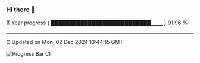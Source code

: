 ### Hi there 👋

⏳ Year progress { ███████████████████████████▁▁▁ } 91.96 %

---

⏰ Updated on Mon, 02 Dec 2024 13:44:15 GMT

![Progress Bar CI](https://github.com/IshwaranRudhara/GIT-ACTION/workflows/Progress%20Bar%20CI/badge.svg)
